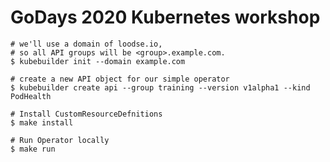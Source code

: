 # GoDays 2020 Kubernetes workshop

    # we'll use a domain of loodse.io,
    # so all API groups will be <group>.example.com.
    $ kubebuilder init --domain example.com

    # create a new API object for our simple operator
    $ kubebuilder create api --group training --version v1alpha1 --kind PodHealth

    # Install CustomResourceDefnitions
    $ make install

    # Run Operator locally
    $ make run

